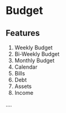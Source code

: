 # Budget

## Features
1. Weekly Budget
2. Bi-Weekly Budget
3. Monthly Budget
4. Calendar
5. Bills
6. Debt
7. Assets
8. Income 

....
